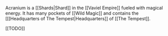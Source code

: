 Acranium is a [[Shards|Shard]] in the [[Vaviel Empire]] fueled with magical energy. It has many pockets of [[Wild Magic]] and contains the [[[Headquarters of The Tempest|Headquarters]] of [[The Tempest]].

[[TODO]]